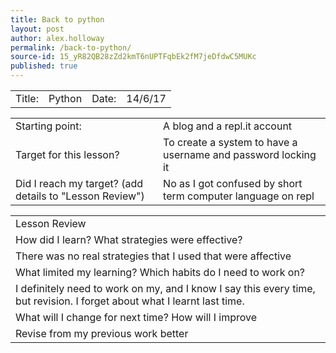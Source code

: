 ```yaml
---
title: Back to python
layout: post
author: alex.holloway
permalink: /back-to-python/
source-id: 15_yR82QB28zZd2kmT6nUPTFqbEk2fM7jeDfdwC5MUKc
published: true
---
```

<table>
  <tr>
    <td>Title:  </td>
    <td>Python </td>
    <td> Date:  </td>
    <td>14/6/17</td>
  </tr>
</table>


<table>
  <tr>
    <td>Starting point:</td>
    <td>A blog and a repl.it account </td>
  </tr>
  <tr>
    <td>Target for this lesson?</td>
    <td>To create a system to have a username and password locking it</td>
  </tr>
  <tr>
    <td>Did I reach my target? 
(add details to "Lesson Review")</td>
    <td>No as I got confused by short term computer language on repl</td>
  </tr>
</table>


<table>
  <tr>
    <td>Lesson Review</td>
  </tr>
  <tr>
    <td>How did I learn? What strategies were effective? </td>
  </tr>
  <tr>
    <td>There was no real strategies that I used that were affective   </td>
  </tr>
  <tr>
    <td>What limited my learning? Which habits do I need to work on? </td>
  </tr>
  <tr>
    <td>I definitely need to work on my, and I know I say this every time, but revision. I forget about what I learnt last time. </td>
  </tr>
  <tr>
    <td>What will I change for next time? How will I improve </td>
  </tr>
  <tr>
    <td>Revise from my previous work better</td>
  </tr>
</table>


